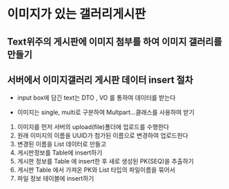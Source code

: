 # 이미지가 있는 갤러리게시판

## Text위주의 게시판에 이미지 첨부를 하여 이미지 갤러리를 만들기

## 서버에서 이미지갤러리 게시판 데이터 insert 절차

* input box에 담긴 text는 DTO , VO 를 통하여 데이터를 받는다 

* 이미지는 single, multi로 구분하여 Multpart...클래스를 사용하여 받기

1. 이미지를 먼저 서버의 upload(file)폴더에 업로드를 수행한다
2. 원래 이미지의 이름을 UUID가 첨가된 이름으로 변경하여 업로드한다 
3. 변경된 이름을 List<String> 데이터로 만들고 
4. 게시판정보를 Table에 insert하기
5. 게시판 정보를 Table 에 insert한 후 새로 생성된 PK(SEQ)을 추출하기
6. 게시판 Table 에서 가져온 PK와 List<String> 타입의 파일이름을 묶어서 
7. 파일 정보 테이블에 insert하기 
